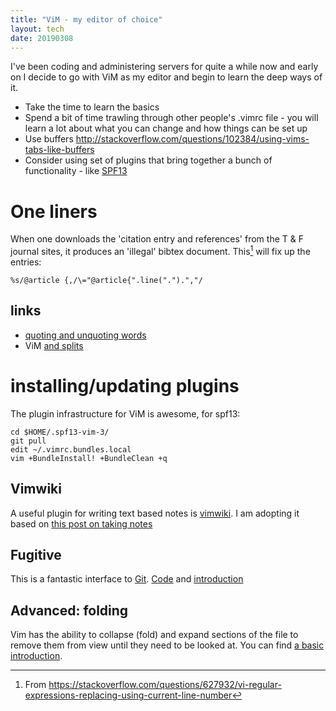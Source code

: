 ```yaml
---
title: "ViM - my editor of choice"
layout: tech
date: 20190308
---
```

I've been coding and administering servers for quite a while now and early on I decide
to go with ViM as my editor and begin to learn the deep ways of it.

* Take the time to learn the basics
* Spend a bit of time trawling through other people's .vimrc file - you will learn a lot about what
  you can change and how things can be set up
* Use buffers <http://stackoverflow.com/questions/102384/using-vims-tabs-like-buffers>
* Consider using set of plugins that bring together a bunch of functionality - like [SPF13](http://vim.spf13.com/)

# One liners

When one downloads the 'citation entry and references' from the T & F journal sites, it produces
an 'illegal' bibtex document. This[^1] will fix up the entries:

```
%s/@article {,/\="@article{".line(".").","/
```

## links

* [quoting and unquoting words](https://stackoverflow.com/questions/2147875/what-vim-commands-can-be-used-to-quote-unquote-words)
* ViM [and splits](https://thoughtbot.com/blog/vim-splits-move-faster-and-more-naturally)

# installing/updating plugins

The plugin infrastructure for ViM is awesome, for spf13:

```
cd $HOME/.spf13-vim-3/
git pull
edit ~/.vimrc.bundles.local
vim +BundleInstall! +BundleClean +q
```

## Vimwiki

A useful plugin for writing text based notes is [vimwiki](http://vimwiki.github.io/).
I am adopting it based on [this post on taking
notes](https://jamesbvaughan.com/markdown-pandoc-notes/)

## Fugitive

This is a fantastic interface to [Git](). [Code](https://github.com/tpope/vim-fugitive) and [introduction](http://vimcasts.org/episodes/fugitive-vim---a-complement-to-command-line-git/)

## Advanced: folding

Vim has the ability to collapse (fold) and expand sections of the file to remove
them from view until they need to be looked at. You can find [a basic
introduction](https://www.linux.com/tutorials/vim-tips-folding-fun/).

[^1]: From <https://stackoverflow.com/questions/627932/vi-regular-expressions-replacing-using-current-line-number>

